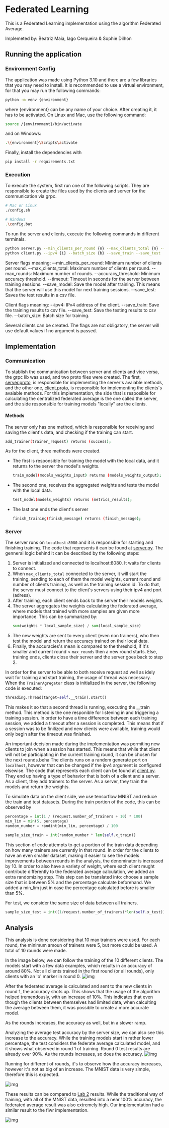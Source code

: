 # Federated Learning
This is a Federated Learning implementation using the algorithm Federated Average.

Implemeted by: Beatriz Maia, Iago Cerqueira & Sophie Dilhon

## Running the application
### Environment Config
The application was made using Python 3.10 and there are a few libraries that you may need to install.
It is recommended to use a virtual environment, for that you may run the following commands:

```sh
python -m venv {environment}
```

where {environment} can be any name of your choice. After creating it, it has to be activated. On Linux and Mac, use the following command:

```sh
source /{environment}/bin/activate
```

and on Windows:

```sh
.\{environment}\Scripts\activate
```

Finally, install the dependencies with

```sh
pip install -r requirements.txt
```

### Execution
To execute the system, first run one of the following scripts. They are responsible to create the files used by the clients and server for the communication via grpc.

```sh
# Mac or Linux
./config.sh

# Windows
.\config.bat
```


To run the server and clients, execute the following commands in different terminals. 
```sh
python server.py --min_clients_per_round {n} --max_clients_total {m} --max_rounds {r} --accuracy_threshold {a} --timeout {t} --save_model --save_test
python client.py --ipv4 {i} --batch_size {b} --save_train --save_test
```

Server flags meaning:
--min_clients_per_round: Minimum number of clients per round.
--max_clients_total: Maximum number of clients per round.
--max_rounds: Maximum number of rounds.
--accuracy_threshold: Minimum accuracy threshold.
--timeout: Timeout in seconds for the server between training sessions.
--save_model: Save the model after training. This means that the server will use this model for next training sessions.
--save_test: Saves the test results in a csv file.

Client flags meaning:
--ipv4: IPv4 address of the client.
--save_train: Save the training results to csv file.
--save_test: Save the testing results to csv file.
--batch_size: Batch size for training.

Several clients can be created. The flags are not obligatory, the server will use default values if no argument is passed.

## Implementation

### Communication
To stablish the communication between server and clients and vice versa, the grpc lib was used, and two proto files were created. The first, [server.proto](proto/server.proto), is responsible for implementing the server's avaiable methods, and the other one, [client.proto](proto/client.proto), is responsible for implementing the clients's avaiable methods. For this implementation, the side that is resposible for calculating the centralized federated average is the one called the server, and the side responsible for training models "locally" are the clients.

#### Methods

The server only has one method, which is responsible for receiving and saving the client's data, and checking if the training can start.
```sh
add_trainer(trainer_request) returns (success);
```

As for the client, three methods were created. 
- The first is responsible for training the model with the local data, and it returns to the server the model's weights. 
    ```sh
    train_model(models_weights_input) returns (models_weights_output);
    ```
- The second one, receives the aggregated weights and tests the model with the local data.
    ```sh
    test_model(models_weights) returns (metrics_results);
    ```
- The last one ends the client's server
    ```sh
    finish_training(finish_message) returns (finish_message);
    ```

### Server
The server runs on `localhost:8080` and it is responsible for starting and finishing training. The code that represents it can be found at [server.py](server.py). The genneral logic behind it can be described by the following steps:

1. Server is initialized and connected to localhost:8080. It waits for clients to connect.
2. When `max_clients_total` connected to the server, it will start the training, sending to each of them the model weights, current round and number of clients training, as well as the training session id. To do that, the server must connect to the client's servers using their ipv4 and port (adress).
3. After training, each client sends back to the server their models weights.
4. The server aggregates the weights calculating the federated average, where models that trained with more samples are given more importance. This can be summarized by:
    ```py
    sum(weights * local_sample_size) / sum(local_sample_size)
    ```
5. The new weights are sent to every client (even non trainers), who then test the model and return the accuracy trained on their local data. 
6. Finally, the accuracies's mean is compared to the threshold, if it's smaller and current round < `max_rounds` then a new round starts. Else, training ends,  clients close their server and the server goes back to step 2.

In order for the server to be able to both receive request ad well as idely wait for training and start training, the usage of thread was necessary. When the `TrainerAgregator` class is initialized in the server, the following code is executed:

```py
threading.Thread(target=self.__train).start()
```

This makes it so that a second thread is running, executing the __train method. This method is the one responible for listening in and triggering a training session. In order to have a time difference between each training session, we added a timeout after a session is completed. This means that if a session was to be finilized and new clients were available, training would only begin after the timeout was finished.

An important decision made during the implementation was permiting new clients to join when a session has started. This means that while that client will not be participating in the current training round, it can be chosen for the next rounds.beha
The clients runs on a random generate port on `localhost`, however that can be changed if the ipv4 argument is configured elsewise. The code that represents each client can be found at [client.py](client.py). They end up having a type of behavior that is both of a client and a server. As a client, they add trainers to the server. As a server, they train the models and return the weights.

To simulate data on the client side, we use tensorflow MNIST and reduce the train and test datasets. During the train portion of the code, this can be observed by
```py
percentage = int(1 / (request.number_of_trainers + 10) * 100)
min_lim = min(5, percentage)
random_number = randint(min_lim, percentage) / 100

sample_size_train = int(random_number * len(self.x_train))
```
This section of code attempts to get a portion of the train data depending on how many trainers are currently in that round. In order for the clients to have an even smaller dataset, making it easier to see the models improvements between rounds in the analysis, the denominator is increased by 10.  In order to also have a variety of weight, where each client mught contribute differently to the federated average calculation, we added an extra randomizing step. This step can be translated into: choose a sample size that is between 5% and the percentage calculate beforehand. We added a min_lim just in case the percentage calculated before is smaller than 5%. 

For test, we consider the same size of data between all trainers. 
```py
sample_size_test = int((1/request.number_of_trainers)*len(self.x_test))
```

## Analysis

This analysis is done considering that 10 max trainers were used. For each round, the minimum amoun of trainers were 5, but more could be used. A total of 10 rounds were made.

In the image below, we can follow the training of the 10 different clients. The models start with a few data examples, which results in an accuracy of around 80%. Not all clients trained in the first round (or all rounds), only clients with an 'o' marker in round 0. 
![img](analysis/train_acc_000d635f-2206-4ab3-99b2-bd49a3c75fad.png)

After the federated average is calculated and sent to the new clients in round 1, the accuracy shots up. This shows that the usage of the algorithm helped tremendously, with an increase of 10%. This indicates that even though the clients between themselves had limited data, when calculting the average between them, it was possible to create a more accurate model. 

As the rounds increases, the accuracy as well, but in a slower ramp.


Analyzing the average test accuracy by the server size, we can also see this increase to the accuracy. While the training models start in rather lower percentage, the test considers the federate average calculated model, and it shows what observed in round 1 of training. Round 0 test results are already over 90%. As the rounds increases, so does the accuracy. 
![img](analysis/server_test_acc_000d635f-2206-4ab3-99b2-bd49a3c75fad.png)

Running for different of rounds, it's to observe how the accuracy increases, however it's not as big of an increase. The MNIST data is very simple, therefore this is expected.

![img](analysis/server_test_acc_10_20_40.png)

These results can be compared to [Lab 2](https://github.com/AHalic/SisDist_Labs/tree/main/Lab_2) results. While the traditional way of training, with all of the MNIST data, resulted into a near 100% accuracy, the federated average result was also extremely high. Our implementation had a similar result to the flwr implementation. 

![img](https://raw.githubusercontent.com/AHalic/SisDist_Labs/main/Lab_2/results_atv1/accuracy.png)
